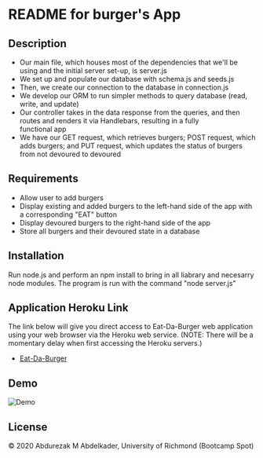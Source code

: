 #  README for burger's App

## Description
- Our main file, which houses most of the dependencies that we'll be using and the initial server set-up, is server.js
- We set up and populate our database with schema.js and seeds.js
- Then, we create our connection to the database in connection.js
- We develop our ORM to run simpler methods to query database (read, write, and update)
- Our controller takes in the data response from the queries, and then routes and renders it via Handlebars, resulting in a fully   
  functional app
- We have our GET request, which retrieves burgers; POST request, which adds burgers; and PUT request, which updates the status of burgers 
  from not devoured to devoured

## Requirements
- Allow user to add burgers
- Display existing and added burgers to the left-hand side of the app with a corresponding "EAT" button
- Display devoured burgers to the right-hand side of the app
- Store all burgers and their devoured state in a database
   
## Installation 
   Run node.js and perform an npm install to bring in all liabrary and necesarry node modules. The program is run with the command "node server.js"

## Application Heroku Link
The link below will give you direct access to Eat-Da-Burger web application using your web browser via the Heroku web service. (NOTE: There will be a momentary delay when first accessing the Heroku servers.)

* [Eat-Da-Burger](https://abdurezak.herokuapp.com)
  
##  Demo
 ![Demo](Demo/demoburger.gif)


## License
 © 2020 Abdurezak M Abdelkader, University of Richmond (Bootcamp Spot)